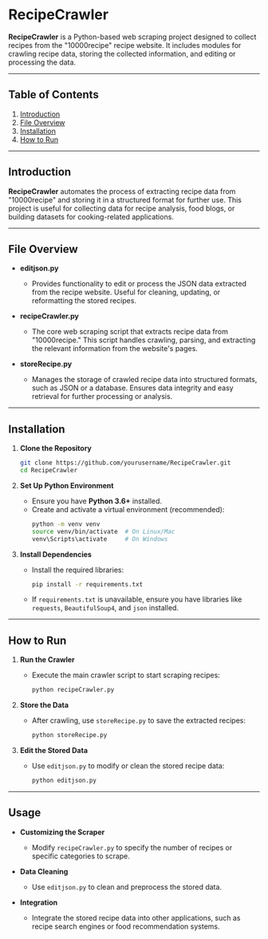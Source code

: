 # RecipeCrawler

**RecipeCrawler** is a Python-based web scraping project designed to collect recipes from the "10000recipe" recipe website. It includes modules for crawling recipe data, storing the collected information, and editing or processing the data.

---

## Table of Contents
1. [Introduction](#introduction)
2. [File Overview](#file-overview)
3. [Installation](#installation)
4. [How to Run](#how-to-run)
---

## Introduction
**RecipeCrawler** automates the process of extracting recipe data from "10000recipe" and storing it in a structured format for further use. This project is useful for collecting data for recipe analysis, food blogs, or building datasets for cooking-related applications.

---

## File Overview

- **editjson.py**
  - Provides functionality to edit or process the JSON data extracted from the recipe website. Useful for cleaning, updating, or reformatting the stored recipes.

- **recipeCrawler.py**
  - The core web scraping script that extracts recipe data from "10000recipe." This script handles crawling, parsing, and extracting the relevant information from the website's pages.

- **storeRecipe.py**
  - Manages the storage of crawled recipe data into structured formats, such as JSON or a database. Ensures data integrity and easy retrieval for further processing or analysis.

---

## Installation

1. **Clone the Repository**
   ```bash
   git clone https://github.com/yourusername/RecipeCrawler.git
   cd RecipeCrawler
   ```

2. **Set Up Python Environment**
   - Ensure you have **Python 3.6+** installed.
   - Create and activate a virtual environment (recommended):
     ```bash
     python -m venv venv
     source venv/bin/activate  # On Linux/Mac
     venv\Scripts\activate     # On Windows
     ```

3. **Install Dependencies**
   - Install the required libraries:
     ```bash
     pip install -r requirements.txt
     ```
   - If `requirements.txt` is unavailable, ensure you have libraries like `requests`, `BeautifulSoup4`, and `json` installed.

---

## How to Run

1. **Run the Crawler**
   - Execute the main crawler script to start scraping recipes:
     ```bash
     python recipeCrawler.py
     ```

2. **Store the Data**
   - After crawling, use `storeRecipe.py` to save the extracted recipes:
     ```bash
     python storeRecipe.py
     ```

3. **Edit the Stored Data**
   - Use `editjson.py` to modify or clean the stored recipe data:
     ```bash
     python editjson.py
     ```

---

## Usage

- **Customizing the Scraper**
  - Modify `recipeCrawler.py` to specify the number of recipes or specific categories to scrape.

- **Data Cleaning**
  - Use `editjson.py` to clean and preprocess the stored data.

- **Integration**
  - Integrate the stored recipe data into other applications, such as recipe search engines or food recommendation systems.


